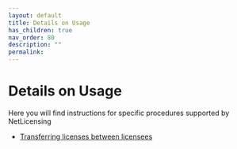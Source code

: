 ```yaml
---
layout: default
title: Details on Usage
has_children: true
nav_order: 80
description: ""
permalink:
---
```


Details on Usage
================



Here you will find instructions for specific procedures supported by
NetLicensing

-   [Transferring licenses between
    licensees](Transferring-licenses-between-licensees_16416827.html)
